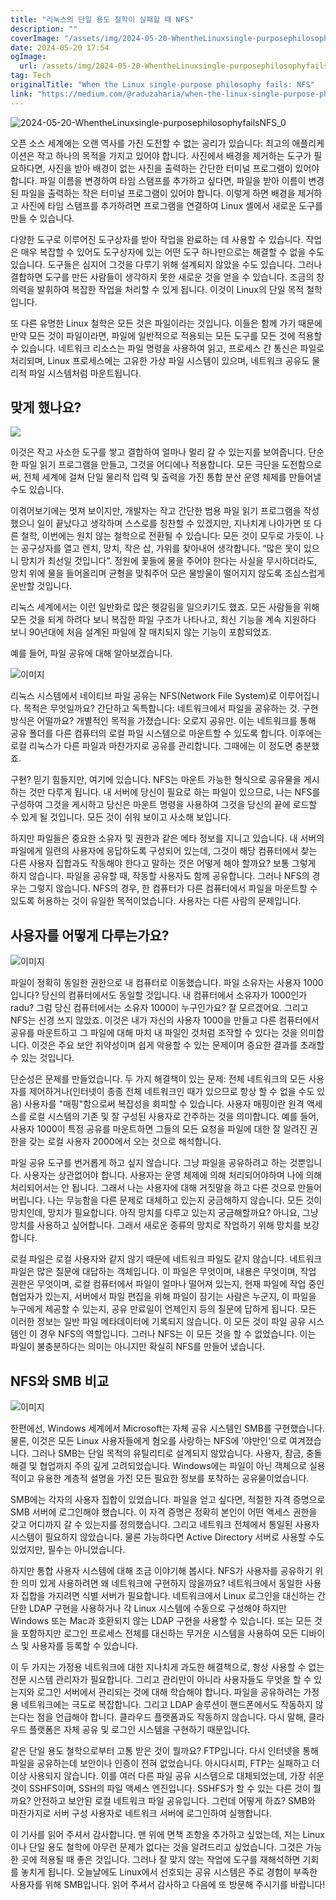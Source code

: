 ```yaml
---
title: "리눅스의 단일 용도 철학이 실패할 때 NFS"
description: ""
coverImage: "/assets/img/2024-05-20-WhentheLinuxsingle-purposephilosophyfailsNFS_0.png"
date: 2024-05-20 17:54
ogImage:
  url: /assets/img/2024-05-20-WhentheLinuxsingle-purposephilosophyfailsNFS_0.png
tag: Tech
originalTitle: "When the Linux single-purpose philosophy fails: NFS"
link: "https://medium.com/@raduzaharia/when-the-linux-single-purpose-philosophy-fails-nfs-512ccd21d98c"
---
```


![2024-05-20-WhentheLinuxsingle-purposephilosophyfailsNFS_0](/assets/img/2024-05-20-WhentheLinuxsingle-purposephilosophyfailsNFS_0.png)

오픈 소스 세계에는 오랜 역사를 가진 도전할 수 없는 공리가 있습니다: 최고의 애플리케이션은 작고 하나의 목적을 가지고 있어야 합니다. 사진에서 배경을 제거하는 도구가 필요하다면, 사진을 받아 배경이 없는 사진을 출력하는 간단한 터미널 프로그램이 있어야 합니다. 파일 이름을 변경하여 타임 스탬프를 추가하고 싶다면, 파일을 받아 이름이 변경된 파일을 출력하는 작은 터미널 프로그램이 있어야 합니다. 이렇게 하면 배경을 제거하고 사진에 타임 스탬프를 추가하려면 프로그램을 연결하여 Linux 셸에서 새로운 도구를 만들 수 있습니다.

다양한 도구로 이루어진 도구상자를 받아 작업을 완료하는 데 사용할 수 있습니다. 작업은 매우 복잡할 수 있어도 도구상자에 있는 어떤 도구 하나만으로는 해결할 수 없을 수도 있습니다. 도구들은 심지어 그것을 다루기 위해 설계되지 않았을 수도 있습니다. 그러나 결합하면 도구를 만든 사람들이 생각하지 못한 새로운 것을 얻을 수 있습니다. 조금의 창의력을 발휘하여 복잡한 작업을 처리할 수 있게 됩니다. 이것이 Linux의 단일 목적 철학입니다.

또 다른 유명한 Linux 철학은 모든 것은 파일이라는 것입니다. 이들은 함께 가기 때문에 만약 모든 것이 파일이라면, 파일에 일반적으로 적용되는 모든 도구를 모든 것에 적용할 수 있습니다. 네트워크 리소스는 파일 명령을 사용하여 읽고, 프로세스 간 통신은 파일로 처리되며, Linux 프로세스에는 고유한 가상 파일 시스템이 있으며, 네트워크 공유도 물리적 파일 시스템처럼 마운트됩니다.

<div class="content-ad"></div>

## 맞게 했나요?

<img src="/assets/img/2024-05-20-WhentheLinuxsingle-purposephilosophyfailsNFS_1.png" />

이것은 작고 사소한 도구를 쌓고 결합하여 얼마나 멀리 갈 수 있는지를 보여줍니다. 단순한 파일 읽기 프로그램을 만들고, 그것을 어디에나 적용합니다. 모든 극단을 도전함으로써, 전체 세계에 걸쳐 단일 물리적 입력 및 출력을 가진 통합 분산 운영 체제를 만들어낼 수도 있습니다.

이겪어보기에는 멋져 보이지만, 개발자는 작고 간단한 범용 파일 읽기 프로그램을 작성했으니 일이 끝났다고 생각하며 스스로를 칭찬할 수 있겠지만, 지나치게 나아가면 또 다른 철학, 이번에는 원치 않는 철학으로 전환될 수 있습니다: 모든 것이 모두로 가듯이. 나는 공구상자를 열고 렌치, 망치, 작은 삽, 가위를 찾아내어 생각합니다. “많은 못이 있으니 망치가 최선일 것입니다”. 정원에 꽃들에 물을 주어야 한다는 사실을 무시하더라도, 망치 위에 물을 들어올리며 균형을 맞춰주어 모은 물방울이 떨어지지 않도록 조심스럽게 운반할 것입니다.

<div class="content-ad"></div>

리눅스 세계에서는 이런 일반화로 많은 헷갈림을 일으키기도 했죠. 모든 사람들을 위해 모든 것을 되게 하려다 보니 복잡한 파일 구조가 나타나고, 최신 기능을 계속 지원하다 보니 90년대에 처음 설계된 파일에 잘 매치되지 않는 기능이 포함되었죠.

예를 들어, 파일 공유에 대해 알아보겠습니다.

![이미지](/assets/img/2024-05-20-WhentheLinuxsingle-purposephilosophyfailsNFS_2.png)

리눅스 시스템에서 네이티브 파일 공유는 NFS(Network File System)로 이루어집니다. 목적은 무엇일까요? 간단하고 독특합니다: 네트워크에서 파일을 공유하는 것. 구현 방식은 어떨까요? 개별적인 목적을 가졌습니다: 오로지 공유만. 이는 네트워크를 통해 공유 폴더를 다른 컴퓨터의 로컬 파일 시스템으로 마운트할 수 있도록 합니다. 이후에는 로컬 리눅스가 다른 파일과 마찬가지로 공유를 관리합니다. 그때에는 이 정도면 충분했죠.

<div class="content-ad"></div>

구현? 믿기 힘들지만, 여기에 있습니다. NFS는 마운트 가능한 형식으로 공유물을 게시하는 것만 다루게 됩니다. 내 서버에 당신이 필요로 하는 파일이 있으므로, 나는 NFS를 구성하여 그것을 게시하고 당신은 마운트 명령을 사용하여 그것을 당신의 끝에 로드할 수 있게 될 것입니다. 모든 것이 쉬워 보이고 사소해 보입니다.

하지만 파일들은 중요한 소유자 및 권한과 같은 메타 정보를 지니고 있습니다. 내 서버의 파일에게 일련의 사용자에 응답하도록 구성되어 있는데, 그것이 해당 컴퓨터에서 찾는 다른 사용자 집합과도 작동해야 한다고 말하는 것은 어떻게 해야 할까요? 보통 그렇게 하지 않습니다. 파일을 공유할 때, 작동할 사용자도 함께 공유합니다. 그러나 NFS의 경우는 그렇지 않습니다. NFS의 경우, 한 컴퓨터가 다른 컴퓨터에서 파일을 마운트할 수 있도록 허용하는 것이 유일한 목적이었습니다. 사용자는 다른 사람의 문제입니다.

## 사용자를 어떻게 다루는가요?

![이미지](/assets/img/2024-05-20-WhentheLinuxsingle-purposephilosophyfailsNFS_3.png)

<div class="content-ad"></div>

파일이 정확히 동일한 권한으로 내 컴퓨터로 이동했습니다. 파일 소유자는 사용자 1000입니다? 당신의 컴퓨터에서도 동일할 것입니다. 내 컴퓨터에서 소유자가 1000인가 radu? 그럼 당신 컴퓨터에서는 소유자 1000이 누구인가요? 잘 모르겠어요. 그리고 NFS는 신경 쓰지 않았죠. 이것은 내가 자신의 사용자 1000을 만들고 다른 컴퓨터에서 공유를 마운트하고 그 파일에 대해 마치 내 파일인 것처럼 조작할 수 있다는 것을 의미합니다. 이것은 주요 보안 취약성이며 쉽게 악용할 수 있는 문제이며 중요한 결과를 초래할 수 있는 것입니다.

단순성은 문제를 만들었습니다. 두 가지 해결책이 있는 문제: 전체 네트워크의 모든 사용자를 제어하거나(인터넷이 종종 전체 네트워크인 때가 있으므로 항상 할 수 없을 수도 있음) 사용자를 "매핑"함으로써 복잡성을 회피할 수 있습니다. 사용자 매핑이란 원격 액세스를 로컬 시스템의 기존 및 잘 구성된 사용자로 간주하는 것을 의미합니다. 예를 들어, 사용자 1000이 특정 공유를 마운트하면 그들의 모든 요청을 파일에 대한 잘 알려진 권한을 갖는 로컬 사용자 2000에서 오는 것으로 해석합니다.

파일 공유 도구를 번거롭게 하고 싶지 않습니다. 그냥 파일을 공유하려고 하는 것뿐입니다. 사용자는 상관없어야 합니다. 사용자는 운영 체제에 의해 처리되어야하며 나에 의해 처리되어서는 안 됩니다. 그래서 나는 사용자에 대해 거짓말을 하고 다른 것으로 만들어버립니다. 나는 무능함을 다른 문제로 대체하고 있는지 궁금해하지 않습니다. 모든 것이 망치인데, 망치가 필요합니다. 아직 망치를 다루고 있는지 궁금해할까요? 아니요, 그냥 망치를 사용하고 싶어합니다. 그래서 새로운 종류의 망치로 작업하기 위해 망치를 보강합니다.

로컬 파일은 로컬 사용자와 같지 않기 때문에 네트워크 파일도 같지 않습니다. 네트워크 파일은 많은 질문에 대답하는 객체입니다. 이 파일은 무엇이며, 내용은 무엇이며, 작업 권한은 무엇이며, 로컬 컴퓨터에서 파일이 얼마나 떨어져 있는지, 현재 파일에 작업 중인 협업자가 있는지, 서버에서 파일 편집을 위해 파일이 잠기는 사람은 누군지, 이 파일을 누구에게 제공할 수 있는지, 공유 만료일이 언제인지 등의 질문에 답하게 됩니다. 모든 이러한 정보는 일반 파일 메타데이터에 기록되지 않습니다. 이 모든 것이 파일 공유 시스템인 이 경우 NFS의 역할입니다. 그러나 NFS는 이 모든 것을 할 수 없었습니다. 이는 파일이 불충분하다는 의미는 아니지만 확실히 NFS를 만들어 냈습니다.

<div class="content-ad"></div>

## NFS와 SMB 비교

![이미지](/assets/img/2024-05-20-WhentheLinuxsingle-purposephilosophyfailsNFS_4.png)

한편에선, Windows 세계에서 Microsoft는 자체 공유 시스템인 SMB를 구현했습니다. 물론, 이것은 모든 Linux 사용자들에게 혐오를 사랑하는 NFS에 '야만인'으로 여겨졌습니다. 그러나 SMB는 단일 목적의 유틸리티로 설계되지 않았습니다. 사용자, 잠금, 충돌 해결 및 협업까지 주의 깊게 고려되었습니다. Windows에는 파일이 아닌 객체으로 실용적이고 유용한 계층적 설명을 가진 모든 필요한 정보를 포착하는 공유물이었습니다.

SMB에는 각자의 사용자 집합이 있었습니다. 파일을 얻고 싶다면, 적절한 자격 증명으로 SMB 서버에 로그인해야 했습니다. 이 자격 증명은 정확히 본인이 어떤 액세스 권한을 갖고 어디까지 갈 수 있는지를 정의했습니다. 그리고 네트워크 전체에서 통일된 사용자 시스템이 필요하지 않았습니다. 물론 가능하다면 Active Directory 서버로 사용할 수도 있었지만, 필수는 아니었습니다.

<div class="content-ad"></div>

하지만 통합 사용자 시스템에 대해 조금 이야기해 봅시다. NFS가 사용자를 공유하기 위한 의미 있게 사용하려면 왜 네트워크에 구현하지 않을까요? 네트워크에서 동일한 사용자 집합을 가지려면 식별 서버가 필요합니다. 네트워크에서 Linux 로그인을 대신하는 간단한 LDAP 구현을 사용하거나 각 Linux 시스템에 수동으로 구성해야 하지만 Windows 또는 Mac과 호환되지 않는 LDAP 구현을 사용할 수 있습니다. 또는 모든 것을 포함하지만 로그인 프로세스 전체를 대신하는 무거운 시스템을 사용하여 모든 디바이스 및 사용자를 등록할 수 있습니다.

이 두 가지는 가정용 네트워크에 대한 지나치게 과도한 해결책으로, 항상 사용할 수 없는 전문 시스템 관리자가 필요합니다. 그리고 관리만이 아니라 사용자들도 무엇을 할 수 있는지와 로그인 서버에서 관리되는 것에 대해 학습해야 합니다. 파일을 공유하려는 가정용 네트워크에는 극도로 복잡합니다. 그리고 LDAP 솔루션이 핸드폰에서도 작동하지 않는다는 점을 언급해야 합니다. 클라우드 플랫폼과도 작동하지 않습니다. 다시 말해, 클라우드 플랫폼은 자체 공유 및 로그인 시스템을 구현하기 때문입니다.

같은 단일 용도 철학으로부터 고통 받은 것이 뭘까요? FTP입니다. 다시 인터넷을 통해 파일을 공유하는데 보안이나 인증이 전혀 없었습니다. 아시다시피, FTP는 실패하고 더 이상 사용되지 않습니다. 이를 여러 다른 파일 공유 시스템으로 대체되었는데, 가장 쉬운 것이 SSHFS이며, SSH의 파일 액세스 엔진입니다. SSHFS가 할 수 있는 다른 것이 뭘까요? 안전하고 보안된 로컬 네트워크 파일 공유입니다. 그런데 어떻게 하죠? SMB와 마찬가지로 서버 구성 사용자로 네트워크 서버에 로그인하여 실행합니다.

이 기사를 읽어 주셔서 감사합니다. 맨 위에 면책 조항을 추가하고 싶었는데, 저는 Linux이나 단일 용도 철학에 아무런 문제가 없다는 것을 알려드리고 싶었습니다. 그것은 가능한 곳에 적용될 때 좋은 것입니다. 그러나 잘 맞지 않는 작업에 도구를 재해석하면 기회를 놓치게 됩니다. 오늘날에도 Linux에서 선호되는 공유 시스템은 주로 경험이 부족한 사용자를 위해 SMB입니다. 읽어 주셔서 감사하고 다음에 또 방문해 주시기를 바랍니다!
